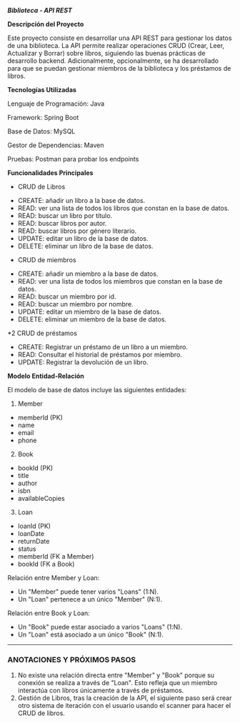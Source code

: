 *****Biblioteca - API REST*****

**Descripción del Proyecto**

Este proyecto consiste en desarrollar una API REST para gestionar los datos de una biblioteca. La API permite realizar operaciones CRUD (Crear, Leer, Actualizar y Borrar) sobre libros, siguiendo las buenas prácticas de desarrollo backend. Adicionalmente, opcionalmente, se ha desarrollado para que se puedan gestionar miembros de la biblioteca y los préstamos de libros.


**Tecnologías Utilizadas**

Lenguaje de Programación: Java

Framework: Spring Boot

Base de Datos: MySQL 

Gestor de Dependencias: Maven

Pruebas: Postman para probar los endpoints

**Funcionalidades Principales**

* CRUD de Libros
  
- CREATE: añadir un libro a la base de datos.
- READ: ver una lista de todos los libros que constan en la base de datos.
- READ: buscar un libro por título.
- READ: buscar libros por autor.
- READ: buscar libros por género literario.
- UPDATE: editar un libro de la base de datos.
- DELETE: eliminar un libro de la base de datos.

* CRUD de miembros
  
- CREATE: añadir un miembro a la base de datos.
- READ: ver una lista de todos los miembros que constan en la base de datos.
- READ: buscar un miembro por id.
- READ: buscar un miembro por nombre.
- UPDATE: editar un miembro de la base de datos.
- DELETE: eliminar un miembro de la base de datos.

*2 CRUD de préstamos

- CREATE: Registrar un préstamo de un libro a un miembro.
- READ: Consultar el historial de préstamos por miembro.
- UPDATE: Registrar la devolución de un libro.
  

**Modelo Entidad-Relación**

El modelo de base de datos incluye las siguientes entidades:

1. Member
- memberId (PK)
- name
- email
- phone

2. Book
- bookId (PK)
- title
- author
- isbn
- availableCopies

3. Loan
- loanId (PK)
- loanDate
- returnDate
- status
- memberId (FK a Member)
- bookId (FK a Book)



Relación entre Member y Loan:
   - Un "Member" puede tener varios "Loans" (1:N).
   - Un "Loan" pertenece a un único "Member" (N:1).

Relación entre Book y Loan:
   - Un "Book" puede estar asociado a varios "Loans" (1:N).
   - Un "Loan" está asociado a un único "Book" (N:1).

---


### ANOTACIONES Y PRÓXIMOS PASOS 
1. No existe una relación directa entre "Member" y "Book" porque su conexión se realiza a través de "Loan". Esto refleja que un miembro interactúa con libros únicamente a través de préstamos.
2. Gestión de Libros, tras la creación de la API, el siguiente paso será crear otro sistema de iteración con el usuario usando el scanner para hacer el CRUD de libros.

